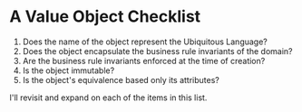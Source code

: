 # A Value Object Checklist

1. Does the name of the object represent the Ubiquitous Language? 
2. Does the object encapsulate the business rule invariants of the domain?
3. Are the business rule invariants enforced at the time of creation?
4. Is the object immutable?
5. Is the object's equivalence based only its attributes?

I'll revisit and expand on each of the items in this list.